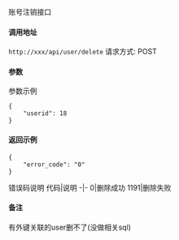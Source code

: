 账号注销接口


#### 调用地址
`http://xxx/api/user/delete`
请求方式: POST

#### 参数
参数示例
```
{
    "userid": 18
}
```


#### 返回示例
```
{
    "error_code": "0"
}
```

错误码说明
代码|说明
-|-
0|删除成功
1191|删除失败

#### 备注
有外键关联的user删不了(没做相关sql)